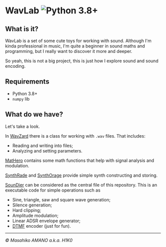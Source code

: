 # WavLab ![Python 3.8+](https://img.shields.io/badge/Python-3.8+-blue.svg)

## What is it?

WavLab is a set of some cute toys for working with sound. Although I'm kinda professional in music, I'm quite a beginner in sound maths and programming, but I really want to discover it more and deeper.

So yeah, this is not a big project, this is just how I explore sound and sound encoding.

## Requirements

- Python 3.8+
- `numpy` lib

## What do we have?

Let's take a look.

In [WavZard](WavZard.py) there is a class for working with `.wav` files. That includes:
- Reading and writing into files;
- Analyzing and setting parameters.

[MatHero](MatHero.py) contains some math functions that help with signal analysis and modulation.

[SynthRade](SynthRade.py) and [SynthOrage](SynthOrage.py) provide simple synth constructing and storing.

[SounDier](SounDier.py) can be considered as the central file of this repository. This is an executable code for simple operations such as
- Sine, triangle, saw and square wave generation;
- Silence generation;
- Hard clipping;
- Amplitude modulation;
- Linear ADSR envelope generator;
- [DTMF](https://en.wikipedia.org/wiki/Dual-tone_multi-frequency_signaling) encoder (just for fun).

---

*&copy; Masahiko AMANO a.k.a. H1K0*